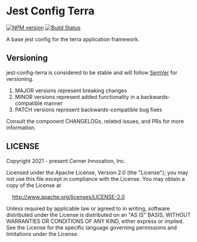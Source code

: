 # Jest Config Terra

[![NPM version](https://badgen.net/npm/v/@cerner/jest-config-terra)](https://www.npmjs.org/package/@cerner/jest-config-terra)
[![Build Status](https://badgen.net/travis/cerner/terra-toolkit)](https://travis-ci.com/cerner/terra-toolkit)

A base jest config for the terra application framework.

## Versioning

jest-config-terra is considered to be stable and will follow [SemVer](http://semver.org/) for versioning.

1. MAJOR versions represent breaking changes
2. MINOR versions represent added functionality in a backwards-compatible manner
3. PATCH versions represent backwards-compatible bug fixes

Consult the component CHANGELOGs, related issues, and PRs for more information.

## LICENSE

Copyright 2021 - present Cerner Innovation, Inc.

Licensed under the Apache License, Version 2.0 (the "License"); you may not use this file except in compliance with the License. You may obtain a copy of the License at

&nbsp;&nbsp;&nbsp;&nbsp;<http://www.apache.org/licenses/LICENSE-2.0>

Unless required by applicable law or agreed to in writing, software distributed under the License is distributed on an "AS IS" BASIS, WITHOUT WARRANTIES OR CONDITIONS OF ANY KIND, either express or implied. See the License for the specific language governing permissions and limitations under the License.
